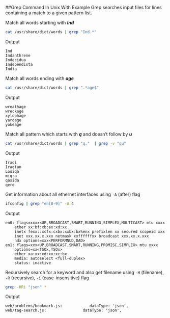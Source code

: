 ##Grep Command In Unix With Example
Grep searches input files for lines containing a match to a given pattern list.

Match all words starting with ***Ind***
```bash
cat /usr/share/dict/words | grep "Ind.*"
```
Output
```
Ind
Indanthrene
Indecidua
Independista
India
```
Match all words ending with ***age***
```bash
cat /usr/share/dict/words | grep ".*age$" 
```
Output
```
wreathage
wreckage
xylophage
yardage
yokeage
```
Match all pattern which starts with ***q*** and doesn’t follow by ***u***
```bash
cat /usr/share/dict/words | grep "q."  | grep -v "qu" 
```
Output
```
Iraqi
Iraqian
Louiqa
miqra
qasida
qere
```
Get information about all ethernet interfaces using `-A` (after) flag
```bash
ifconfig | grep "en[0-9]" -A 4
```
Output
```
en0: flags=xxxx<UP,BROADCAST,SMART,RUNNING,SIMPLEX,MULTICAST> mtu xxxx
	ether xx:bf:xb:ex:xd:xx
	inetx fexx::xcfx:cxbx:xxbx:bx%enx prefixlen xx secured scopeid xxx
	inet xxx.xx.x.xxx netmask xxffffffxx broadcast xxx.xx.x.xxx
	ndx options=xxx<PERFORMNUD,DAD>
en1: flags=xxx<UP,BROADCAST,SMART,RUNNING,PROMISC,SIMPLEX> mtu xxxx
	options=xx<TSOx,TSOx>
	ether xa:xx:xd:xx:xc:bx
	media: autoselect <full-duplex>
	status: inactive
```
Recursively search for a keyword and also get filename using `-H` (filename), `-R` (recursive), `-i` (case-insensitive) flag 
```bash
grep -HRi "json" *
```
Output
```
web/problems/bookmark.js:            dataType: 'json',
web/tag-search.js:                dataType: 'json',
```
